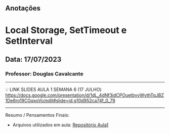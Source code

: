 ## Anotações

# Local Storage, SetTimeout e SetInterval

## Data: 17/07/2023

### Professor: Douglas Cavalcante

---

💡 LINK SLIDES AULA 1 SEMANA 6 (17 JULHO)
https://docs.google.com/presentation/d/1dL_4dNf3jdCPOuetbyvWythTqJBZ1De6ro19CGqxoVo/edit#slide=id.g10d952ca74f_0_79

---

Resumo / Pensamentos Finais:

- Arquivos utilizados em aula: [Repositório Aula1](https://github.com/vdr3w/aulasdevinhouse/tree/main/semana6/aula1)
